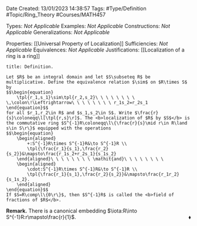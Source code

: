 <div class="topSpace"></div>

Date Created: 13/01/2023 14:38:57
Tags: #Type/Definition #Topic/Ring_Theory #Courses/MATH457

Types: <i>Not Applicable</i>
Examples: <i>Not Applicable</i>
Constructions: <i>Not Applicable</i>
Generalizations: <i>Not Applicable</i>

Properties: [[Universal Property of Localization]]
Sufficiencies: <i>Not Applicable</i>
Equivalences: <i>Not Applicable</i>
Justifications: [[Localization of a ring is a ring]]

``` ad-Definition
title: Definition.

Let $R$ be an integral domain and let $S\subseteq R$ be multiplicative. Define the equivalence relation $\sim$ on $R\times S$ by
$$\begin{equation}
    \tpl{r_1,s_1}\sim\tpl{r_2,s_2}\ \ \ \ \ \ \ \ \,\colon\!\Leftrightarrow\ \ \ \ \ \ \ \ r_1s_2=r_2s_1
\end{equation}$$
for all $r_1,r_2\in R$ and $s_1,s_2\in S$. Write $\frac{r}{s}\coloneqq\l[\tpl{r,s}\r]$. The <b>localization of $R$ by $S$</b> is the commutative ring $S^{-1}R\coloneqq\l\{\frac{r}{s}\mid r\in R\land s\in S\r\}$ equipped with the operations
$$\begin{equation}
    \begin{aligned}
        +:S^{-1}R\times S^{-1}R&\to S^{-1}R \\
        \tpl{\frac{r_1}{s_1},\frac{r_2}{s_2}}&\mapsto\frac{r_1s_2+r_2s_1}{s_1s_2}
    \end{aligned}\ \ \ \ \ \ \ \ \mathit{and}\ \ \ \ \ \ \ \ 
    \begin{aligned}
        \cdot:S^{-1}R\times S^{-1}R&\to S^{-1}R \\
        \tpl{\frac{r_1}{s_1},\frac{r_2}{s_2}}&\mapsto\frac{r_1r_2}{s_1s_2}.
    \end{aligned}
\end{equation}$$
If $S=R\comp\l\{0\r\}$, then $S^{-1}R$ is called the <b>field of fractions of $R$</b>.

```

<b>Remark.</b> There is a canonical embedding $\iota:R\into S^{-1}R:r\mapsto\frac{r}{1}$.<span style="float:right;">$\blacklozenge$</span>
